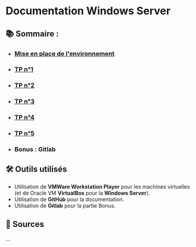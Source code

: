 # Documentation Windows Server

## :books: Sommaire :

- ### [Mise en place de l'environnement](./mise-en-place/mise-en-place.md)
- ###  [TP n°1](./tp1/tp1.md)
- ###  [TP n°2](./tp2/tp2.md)
- ###  [TP n°3](./tp3/tp3.md)
- ###  [TP n°4](./tp4/tp4.md)
- ###  [TP n°5](./tp5/tp5.md)
- ### Bonus : Gitlab

## :hammer_and_wrench: Outils utilisés


- Utilisation de **VMWare Workstation Player** pour les machines virtuelles (et de Oracle VM **VirtualBox** pour la **Windows Server**).
- Utilisation de **GitHub** pour la documentation.
- Utilisation de **Gitlab** pour la partie Bonus.

## :link: Sources

...

